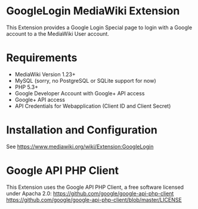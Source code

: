 GoogleLogin MediaWiki Extension
=====================

This Extension provides a Google Login Special page to login with a Google account to a
the MediaWiki User account.

Requirements
==
* MediaWiki Version 1.23+
* MySQL (sorry, no PostgreSQL or SQLite support for now)
* PHP 5.3+
* Google Developer Account with Google+ API access
* Google+ API access
* API Credentials for Webapplication (Client ID and Client Secret)

Installation and Configuration
==
See https://www.mediawiki.org/wiki/Extension:GoogleLogin

Google API PHP Client
==
This Extension uses the Google API PHP Client, a free software licensed under Apacha 2.0:
https://github.com/google/google-api-php-client
https://github.com/google/google-api-php-client/blob/master/LICENSE
